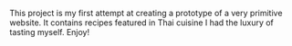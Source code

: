 This project is my first attempt at creating a prototype of a very primitive website. It contains recipes featured in Thai cuisine I had the luxury of tasting myself. Enjoy!